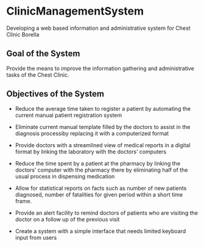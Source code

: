 # ClinicManagementSystem
Developing a web based information and administrative system for Chest Clinic Borella

Goal of the System
-------------------

Provide the means to improve the information gathering and administrative tasks of the Chest Clinic.


Objectives of the System
------------------------

- Reduce the average time taken to register a patient by automating the current manual patient registration system

- Eliminate current manual template filled by the doctors to assist in the diagnosis processiby replacing it with a computerized format

- Provide doctors with a streamlined view of medical reports in a digital format by linking the laboratory with the doctors’ computers

- Reduce the time spent by a patient at the pharmacy by linking the doctors’ computer with the pharmacy there by eliminating half of the usual process in dispensing medication

- Allow for statistical reports on facts such as number of new patients diagnosed, number of fatalities for given period within a short time frame.

- Provide an alert facility to remind doctors of patients who are visiting the doctor on a follow up of the previous visit

- Create a system with a simple interface that needs limited keyboard input from users

